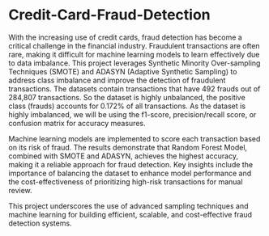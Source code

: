 # Credit-Card-Fraud-Detection

With the increasing use of credit cards, fraud detection has become a critical challenge in the financial industry. Fraudulent transactions are often rare, making it difficult for machine learning models to learn effectively due to data imbalance. This project leverages Synthetic Minority Over-sampling Techniques (SMOTE) and ADASYN (Adaptive Synthetic Sampling) to address class imbalance and improve the detection of fraudulent transactions. The datasets contain transactions that have 492 frauds out of 284,807 transactions. So the dataset is highly unbalanced, the positive class (frauds) accounts for 0.172% of all transactions.
As the dataset is highly imbalanced, we will be using the f1-score, precision/recall score, or confusion matrix for accuracy measures.

Machine learning models are implemented to score each transaction based on its risk of fraud. The results demonstrate that Random Forest Model, combined with SMOTE and ADASYN, achieves the highest accuracy, making it a reliable approach for fraud detection. Key insights include the importance of balancing the dataset to enhance model performance and the cost-effectiveness of prioritizing high-risk transactions for manual review. 

This project underscores the use of advanced sampling techniques and machine learning for building efficient, scalable, and cost-effective fraud detection systems.
